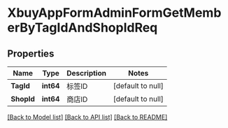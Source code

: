 # XbuyAppFormAdminFormGetMemberByTagIdAndShopIdReq

## Properties
Name | Type | Description | Notes
------------ | ------------- | ------------- | -------------
**TagId** | **int64** | 标签ID | [default to null]
**ShopId** | **int64** | 商店ID | [default to null]

[[Back to Model list]](../README.md#documentation-for-models) [[Back to API list]](../README.md#documentation-for-api-endpoints) [[Back to README]](../README.md)

